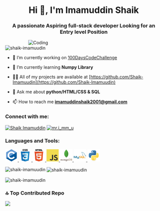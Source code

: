 <h1 align="center">Hi 👋, I'm Imamuddin Shaik</h1>
<h3 align="center">A passionate Aspiring full-stack developer Looking for an Entry level Position</h3>
<img align="right" alt="Coding" width="430" src="https://cdn.dribbble.com/users/926537/screenshots/4502902/dev-ops-gif-dr.gif">
<p align="left"> <img src="https://komarev.com/ghpvc/?username=shaik-imamuudin&label=Profile%20views&color=0e75b6&style=flat" alt="shaik-imamuudin" /> </p>

- 🔭 I’m currently working on [100DaysCodeChallenge](https://github.com/Shaik-Imamuudin/100DaysCodeChallange)

- 🌱 I’m currently learning **Numpy Library**

- 👨‍💻 All of my projects are available at [https://github.com/Shaik-Imamuudin](https://github.com/Shaik-Imamuudin)

- 💬 Ask me about **python/HTML/CSS & SQL**

- 📫 How to reach me **imamuddinshaik2001@gmail.com**

<h3 align="left">Connect with me:</h3>
<p align="left">
<a href="https://linkedin.com/in/shaik-imamuddin-b12692250" target="_blank"><img align="center" src="https://raw.githubusercontent.com/rahuldkjain/github-profile-readme-generator/master/src/images/icons/Social/linked-in-alt.svg" alt="Shaik Imamuddin" height="30" width="40" /></a>
<a href="https://instagram.com/mr.i_mm_u" target="_blank"><img align="center" src="https://raw.githubusercontent.com/rahuldkjain/github-profile-readme-generator/master/src/images/icons/Social/instagram.svg" alt="mr.i_mm_u" height="30" width="40" /></a>
</p>

<h3 align="left">Languages and Tools:</h3>
<p align="left"> <a href="https://www.cprogramming.com/" target="_blank" rel="noreferrer"> <img src="https://raw.githubusercontent.com/devicons/devicon/master/icons/c/c-original.svg" alt="c" width="40" height="40"/> </a> <a href="https://www.w3schools.com/css/" target="_blank" rel="noreferrer"> <img src="https://raw.githubusercontent.com/devicons/devicon/master/icons/css3/css3-original-wordmark.svg" alt="css3" width="40" height="40"/> </a> <a href="https://www.w3.org/html/" target="_blank" rel="noreferrer"> <img src="https://raw.githubusercontent.com/devicons/devicon/master/icons/html5/html5-original-wordmark.svg" alt="html5" width="40" height="40"/> </a> <a href="https://developer.mozilla.org/en-US/docs/Web/JavaScript" target="_blank" rel="noreferrer"> <img src="https://raw.githubusercontent.com/devicons/devicon/master/icons/javascript/javascript-original.svg" alt="javascript" width="40" height="40"/> </a> <a href="https://www.mongodb.com/" target="_blank" rel="noreferrer"> <img src="https://raw.githubusercontent.com/devicons/devicon/master/icons/mongodb/mongodb-original-wordmark.svg" alt="mongodb" width="40" height="40"/> </a> <a href="https://www.mysql.com/" target="_blank" rel="noreferrer"> <img src="https://raw.githubusercontent.com/devicons/devicon/master/icons/mysql/mysql-original-wordmark.svg" alt="mysql" width="40" height="40"/> </a> <a href="https://www.python.org" target="_blank" rel="noreferrer"> <img src="https://raw.githubusercontent.com/devicons/devicon/master/icons/python/python-original.svg" alt="python" width="40" height="40"/> </a> </p>

<p><img align="left" src="https://github-readme-stats.vercel.app/api/top-langs?username=shaik-imamuudin&show_icons=true&locale=en&layout=compact" alt="shaik-imamuudin" /></p>

<p>&nbsp;<img align="center" src="https://github-readme-stats.vercel.app/api?username=shaik-imamuudin&show_icons=true&locale=en" alt="shaik-imamuudin" /></p>

<p><img align="center" src="https://github-readme-streak-stats.herokuapp.com/?user=shaik-imamuudin&" alt="shaik-imamuudin" /></p>

### 🔝 Top Contributed Repo
![](https://github-contributor-stats.vercel.app/api?username=Shaik-Imamuddin&limit=5&theme=flat&combine_all_yearly_contributions=true)
